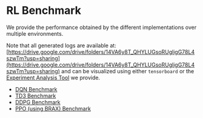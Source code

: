 # RL Benchmark

We provide the performance obtained by the different implementations over multiple environments.

Note that all generated logs are available at: [https://drive.google.com/drive/folders/14VA6y8T_QHYLUGsoRUgligG78L4szwTm?usp=sharing](https://drive.google.com/drive/folders/14VA6y8T_QHYLUGsoRUgligG78L4szwTm?usp=sharing) and can be visualized using either `tensorboard` or the [Experiment Analysis Tool](../experiments_analysis) we provide.

* [DQN Benchmark](./dqn/BENCHMARK.md)
* [TD3 Benchmark](./td3/BENCHMARK.md)
* [DDPG Benchmark](./ddpg/BENCHMARK.md)
* [PPO (using BRAX) Benchmark](./ppo_brax/README.md)
